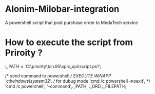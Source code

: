 # Alonim-Milobar-integration
A powershell script that post purchase order to MedaTech service
# How to execute the script from Priroity ?
:_PATH = 'C:\priority\bin.95\spix_api\script.ps1';

/* send command to powershell */
EXECUTE WINAPP 'c:\windows\system32',
/* for dubug mode
'cmd /c powershell -noexit',
*/
'cmd /c powershell',
'-command',:_PATH,
:_ORD,:_FILEPATH;


